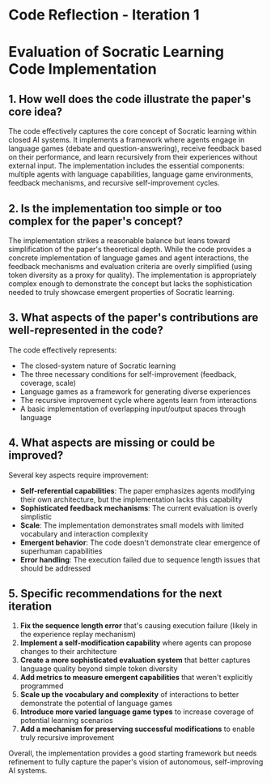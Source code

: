 # Code Reflection - Iteration 1

# Evaluation of Socratic Learning Code Implementation

## 1. How well does the code illustrate the paper's core idea?

The code effectively captures the core concept of Socratic learning within closed AI systems. It implements a framework where agents engage in language games (debate and question-answering), receive feedback based on their performance, and learn recursively from their experiences without external input. The implementation includes the essential components: multiple agents with language capabilities, language game environments, feedback mechanisms, and recursive self-improvement cycles.

## 2. Is the implementation too simple or too complex for the paper's concept?

The implementation strikes a reasonable balance but leans toward simplification of the paper's theoretical depth. While the code provides a concrete implementation of language games and agent interactions, the feedback mechanisms and evaluation criteria are overly simplified (using token diversity as a proxy for quality). The implementation is appropriately complex enough to demonstrate the concept but lacks the sophistication needed to truly showcase emergent properties of Socratic learning.

## 3. What aspects of the paper's contributions are well-represented in the code?

The code effectively represents:
- The closed-system nature of Socratic learning
- The three necessary conditions for self-improvement (feedback, coverage, scale)
- Language games as a framework for generating diverse experiences
- The recursive improvement cycle where agents learn from interactions
- A basic implementation of overlapping input/output spaces through language

## 4. What aspects are missing or could be improved?

Several key aspects require improvement:
- **Self-referential capabilities**: The paper emphasizes agents modifying their own architecture, but the implementation lacks this capability
- **Sophisticated feedback mechanisms**: The current evaluation is overly simplistic
- **Scale**: The implementation demonstrates small models with limited vocabulary and interaction complexity
- **Emergent behavior**: The code doesn't demonstrate clear emergence of superhuman capabilities
- **Error handling**: The execution failed due to sequence length issues that should be addressed

## 5. Specific recommendations for the next iteration

1. **Fix the sequence length error** that's causing execution failure (likely in the experience replay mechanism)
2. **Implement a self-modification capability** where agents can propose changes to their architecture
3. **Create a more sophisticated evaluation system** that better captures language quality beyond simple token diversity
4. **Add metrics to measure emergent capabilities** that weren't explicitly programmed
5. **Scale up the vocabulary and complexity** of interactions to better demonstrate the potential of language games
6. **Introduce more varied language game types** to increase coverage of potential learning scenarios
7. **Add a mechanism for preserving successful modifications** to enable truly recursive improvement

Overall, the implementation provides a good starting framework but needs refinement to fully capture the paper's vision of autonomous, self-improving AI systems.
